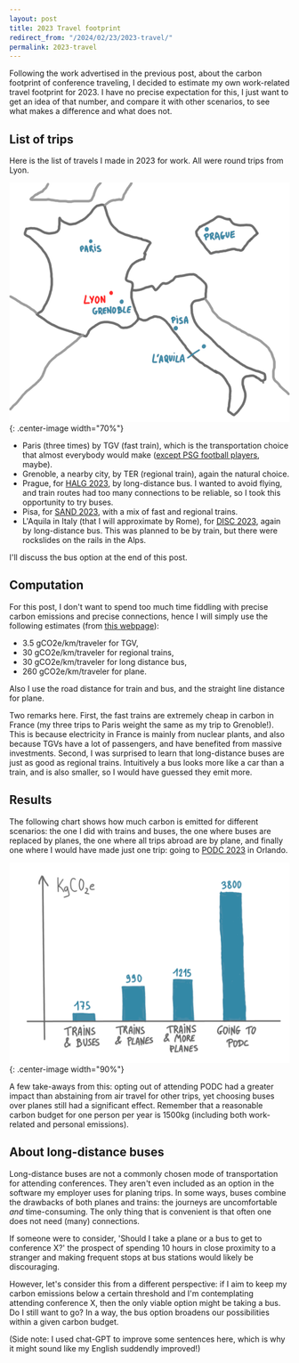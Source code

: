 ```yaml
---
layout: post
title: 2023 Travel footprint 
redirect_from: "/2024/02/23/2023-travel/"
permalink: 2023-travel
---
```


Following the work advertised in the previous post, about the carbon footprint
of conference traveling, I decided to estimate my own work-related travel footprint
for 2023. I have no precise expectation for this, I just want to get an 
idea of that number, and compare it with other scenarios, to see what makes a 
difference and what does not.

## List of trips

Here is the list of travels I made in 2023 for work. All were round trips from 
Lyon.

![](../assets/map-travel-2023.png){: .center-image width="70%"}

* Paris (three times) by TGV (fast train), which is the transportation choice 
that almost everybody would make ([except PSG football players](https://www.bbc.com/news/world-europe-62809829), maybe).
* Grenoble, a nearby city, by TER (regional train), again the natural choice. 
* Prague, for [HALG 2023](https://2023.highlightsofalgorithms.org/), by 
long-distance bus. I wanted to avoid flying, and train routes had too many 
connections to be reliable, so I took this opportunity to try buses. 
* Pisa, for [SAND 2023](https://2023.sand-conf.org/), with a mix of fast and 
regional trains.
* L'Aquila in Italy (that I will approximate by Rome), for
[DISC 2023](https://www.disc-conference.org/wp/disc2023/), 
again by long-distance bus. This was planned to be by train, but there were 
rockslides on the rails in the Alps.

I'll discuss the bus option at the end of this post.

## Computation

For this post, I don't want to spend too much time fiddling with precise 
carbon emissions and precise connections, hence I will simply use the
following estimates (from [this webpage](https://www.sncf-connect.com/train/comparateurco2)):

* 3.5 gCO2e/km/traveler for TGV,
* 30 gCO2e/km/traveler for regional trains,
* 30 gCO2e/km/traveler for long distance bus,
* 260 gCO2e/km/traveler for plane. 

Also I use the road distance for train and bus, and the straight line distance 
for plane.

Two remarks here. First, the fast trains are extremely cheap in carbon in 
France (my three trips to Paris weight the same as my trip to 
Grenoble!). This is because electricity in France is mainly from nuclear 
plants, and also because TGVs have a lot of passengers, and have benefited 
from massive investments.
Second, I was surprised to learn that long-distance buses are just as good 
as regional trains. Intuitively a bus looks more like a car than a train, 
and is also smaller, so I would have guessed they emit more.

## Results

The following chart shows how much carbon is emitted for different scenarios:
the one I did with trains and buses, the one where buses are replaced by 
planes, the one where all trips abroad are by plane, and finally one where 
I would have made just one trip: going to 
[PODC 2023](https://www.podc.org/podc2023/) in Orlando.

![](../assets/histogram-travel-2023.png){: .center-image width="90%"}

A few take-aways from this: opting out of attending PODC had a greater impact 
than abstaining from air travel for other trips, yet choosing buses over planes 
still had a significant effect. Remember that a reasonable carbon budget for 
one person per year is 1500kg (including both work-related and personal 
emissions).

## About long-distance buses

Long-distance buses are not a commonly chosen mode of transportation for 
attending conferences. They aren't even included as an option in the 
software my employer uses for planing trips. In some ways, buses combine 
the drawbacks of both planes and trains: the journeys are uncomfortable *and* 
time-consuming. The only thing that is convenient is that often one does
not need (many) connections.

If someone were to consider, 'Should I take a plane or a bus to get to 
conference X?' the prospect of spending 10 hours in close proximity to a 
stranger and making frequent stops at bus stations would likely be 
discouraging.

However, let's consider this from a different perspective: if I aim to keep 
my carbon emissions below a certain threshold and I'm contemplating attending 
conference X, then the only viable option might be taking a bus. Do I still 
want to go? In a way, the bus option broadens our possibilities within a 
given carbon budget.

(Side note: I used chat-GPT to improve some sentences here, which is why 
it might sound like my English suddendly improved!)


